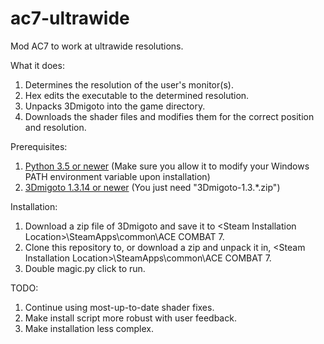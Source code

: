 # ac7-ultrawide
Mod AC7 to work at ultrawide resolutions.

What it does:

1. Determines the resolution of the user's monitor(s).
2. Hex edits the executable to the determined resolution.
3. Unpacks 3Dmigoto into the game directory.
4. Downloads the shader files and modifies them for the correct position and resolution.

Prerequisites:

1. [Python 3.5 or newer](https://www.python.org/downloads/) (Make sure you allow it to modify your Windows PATH environment variable upon installation)
2. [3Dmigoto 1.3.14 or newer](https://github.com/bo3b/3Dmigoto/releases/) (You just need "3Dmigoto-1.3.\*.zip")

Installation: 

1. Download a zip file of 3Dmigoto and save it to \<Steam Installation Location\>\SteamApps\common\ACE COMBAT 7.
2. Clone this repository to, or download a zip and unpack it in, \<Steam Installation Location\>\SteamApps\common\ACE COMBAT 7.
3. Double magic.py click to run.

TODO:

1. Continue using most-up-to-date shader fixes.
2. Make install script more robust with user feedback.
3. Make installation less complex.


